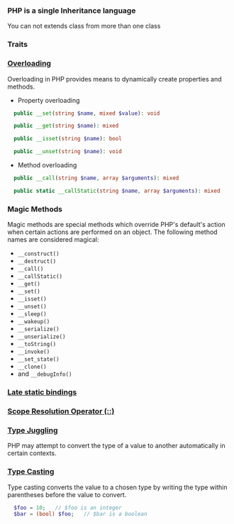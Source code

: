 ### PHP is a single Inheritance language
You can not extends class from more than one class
### Traits
### [Overloading](https://www.php.net/manual/en/language.oop5.overloading.php)
Overloading in PHP provides means to dynamically create properties and methods. 
* Property overloading
```php
  public __set(string $name, mixed $value): void
```
```php 
  public __get(string $name): mixed
```
```php 
  public __isset(string $name): bool
```
```php
  public __unset(string $name): void
```
* Method overloading
```php
  public __call(string $name, array $arguments): mixed
```
```php 
  public static __callStatic(string $name, array $arguments): mixed
```
### Magic Methods
Magic methods are special methods which override PHP's default's action when certain actions are performed on an object.
The following method names are considered magical: 
* `__construct()`
* `__destruct()`
* `__call()`
* `__callStatic()`
* `__get()`
* `__set()`
* `__isset()`
* `__unset()`
* `__sleep()`
* `__wakeup()`
* `__serialize()`
* `__unserialize()`
* `__toString()`
* `__invoke()`
* `__set_state()`
* `__clone()`
* and `__debugInfo()`
### [Late static bindings](https://www.php.net/manual/en/language.oop5.late-static-bindings.php)

### [Scope Resolution Operator (::)](https://www.php.net/manual/en/language.oop5.paamayim-nekudotayim.php)
### [Type Juggling](https://www.php.net/manual/en/language.types.type-juggling.php)
PHP may attempt to convert the type of a value to another automatically in certain contexts.
### [Type Casting](https://www.php.net/manual/en/language.types.type-juggling.php#language.types.typecasting)
Type casting converts the value to a chosen type by writing the type within parentheses before the value to convert.
```php
  $foo = 10;   // $foo is an integer
  $bar = (bool) $foo;   // $bar is a boolean
```

